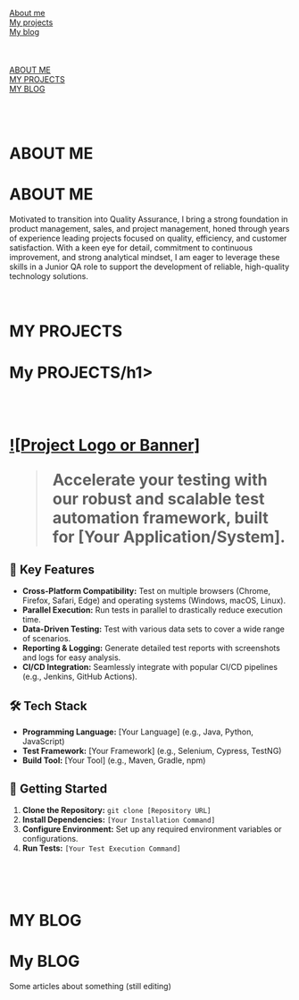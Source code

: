 

[About me](#ABOUT-ME)  
[My projects](#MY-PROJECTS)  
[My blog](#MY-BLOG)  
<br><br><br>
<a href="#about-me">ABOUT ME</a>  
<a href="#my-projects">MY PROJECTS</a>  
<a href="#my-blog">MY BLOG</a>  
<br><br><br>
# ABOUT ME

<h1 id="ABOUT-ME">ABOUT ME</h1>

   
Motivated to transition into Quality Assurance, I bring a strong foundation in product management, sales, and project management, honed through years of experience leading projects focused on quality, efficiency, and customer satisfaction. With a keen eye for detail, commitment to continuous improvement, and strong analytical mindset, I am eager to leverage these skills in a Junior QA role to support the development of reliable, high-quality technology solutions.
<br><br><br>
# MY PROJECTS
<h1 id="my-projects" >My PROJECTS/h1>
<br><br><br>







[![Project Logo or Banner]](link-to-image)

> Accelerate your testing with our robust and scalable test automation framework, built for [Your Application/System].

## 🚀 Key Features

* **Cross-Platform Compatibility:**  Test on multiple browsers (Chrome, Firefox, Safari, Edge) and operating systems (Windows, macOS, Linux).
* **Parallel Execution:**  Run tests in parallel to drastically reduce execution time.
* **Data-Driven Testing:**  Test with various data sets to cover a wide range of scenarios.
* **Reporting & Logging:**  Generate detailed test reports with screenshots and logs for easy analysis.
* **CI/CD Integration:**  Seamlessly integrate with popular CI/CD pipelines (e.g., Jenkins, GitHub Actions).

## 🛠️ Tech Stack

* **Programming Language:**  [Your Language] (e.g., Java, Python, JavaScript)
* **Test Framework:**  [Your Framework] (e.g., Selenium, Cypress, TestNG)
* **Build Tool:**  [Your Tool] (e.g., Maven, Gradle, npm)

## 🏁 Getting Started

1. **Clone the Repository:** `git clone [Repository URL]`
2. **Install Dependencies:** `[Your Installation Command]`
3. **Configure Environment:**  Set up any required environment variables or configurations.
4. **Run Tests:** `[Your Test Execution Command]`


   
<br><br><br>
# MY BLOG

<h1 id="my-blog" >My BLOG</h1>

Some articles about something (still editing)
